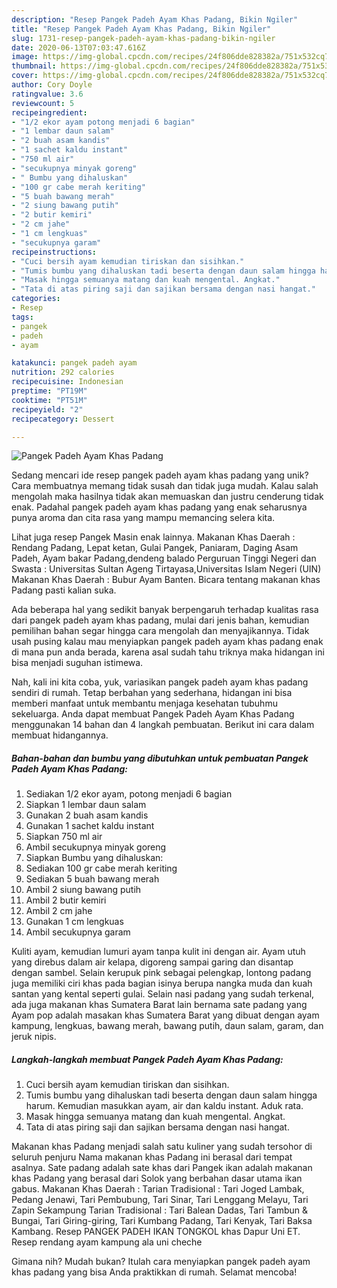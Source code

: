 ```yaml
---
description: "Resep Pangek Padeh Ayam Khas Padang, Bikin Ngiler"
title: "Resep Pangek Padeh Ayam Khas Padang, Bikin Ngiler"
slug: 1731-resep-pangek-padeh-ayam-khas-padang-bikin-ngiler
date: 2020-06-13T07:03:47.616Z
image: https://img-global.cpcdn.com/recipes/24f806dde828382a/751x532cq70/pangek-padeh-ayam-khas-padang-foto-resep-utama.jpg
thumbnail: https://img-global.cpcdn.com/recipes/24f806dde828382a/751x532cq70/pangek-padeh-ayam-khas-padang-foto-resep-utama.jpg
cover: https://img-global.cpcdn.com/recipes/24f806dde828382a/751x532cq70/pangek-padeh-ayam-khas-padang-foto-resep-utama.jpg
author: Cory Doyle
ratingvalue: 3.6
reviewcount: 5
recipeingredient:
- "1/2 ekor ayam potong menjadi 6 bagian"
- "1 lembar daun salam"
- "2 buah asam kandis"
- "1 sachet kaldu instant"
- "750 ml air"
- "secukupnya minyak goreng"
- " Bumbu yang dihaluskan"
- "100 gr cabe merah keriting"
- "5 buah bawang merah"
- "2 siung bawang putih"
- "2 butir kemiri"
- "2 cm jahe"
- "1 cm lengkuas"
- "secukupnya garam"
recipeinstructions:
- "Cuci bersih ayam kemudian tiriskan dan sisihkan."
- "Tumis bumbu yang dihaluskan tadi beserta dengan daun salam hingga harum. Kemudian masukkan ayam, air dan kaldu instant. Aduk rata."
- "Masak hingga semuanya matang dan kuah mengental. Angkat."
- "Tata di atas piring saji dan sajikan bersama dengan nasi hangat."
categories:
- Resep
tags:
- pangek
- padeh
- ayam

katakunci: pangek padeh ayam 
nutrition: 292 calories
recipecuisine: Indonesian
preptime: "PT19M"
cooktime: "PT51M"
recipeyield: "2"
recipecategory: Dessert

---
```



![Pangek Padeh Ayam Khas Padang](https://img-global.cpcdn.com/recipes/24f806dde828382a/751x532cq70/pangek-padeh-ayam-khas-padang-foto-resep-utama.jpg)

Sedang mencari ide resep pangek padeh ayam khas padang yang unik? Cara membuatnya memang tidak susah dan tidak juga mudah. Kalau salah mengolah maka hasilnya tidak akan memuaskan dan justru cenderung tidak enak. Padahal pangek padeh ayam khas padang yang enak seharusnya punya aroma dan cita rasa yang mampu memancing selera kita.

Lihat juga resep Pangek Masin enak lainnya. Makanan Khas Daerah : Rendang Padang, Lepat ketan, Gulai Pangek, Paniaram, Daging Asam Padeh, Ayam bakar Padang,dendeng balado Perguruan Tinggi Negeri dan Swasta : Universitas Sultan Ageng Tirtayasa,Universitas Islam Negeri (UIN) Makanan Khas Daerah : Bubur Ayam Banten. Bicara tentang makanan khas Padang pasti kalian suka.

Ada beberapa hal yang sedikit banyak berpengaruh terhadap kualitas rasa dari pangek padeh ayam khas padang, mulai dari jenis bahan, kemudian pemilihan bahan segar hingga cara mengolah dan menyajikannya. Tidak usah pusing kalau mau menyiapkan pangek padeh ayam khas padang enak di mana pun anda berada, karena asal sudah tahu triknya maka hidangan ini bisa menjadi suguhan istimewa.


Nah, kali ini kita coba, yuk, variasikan pangek padeh ayam khas padang sendiri di rumah. Tetap berbahan yang sederhana, hidangan ini bisa memberi manfaat untuk membantu menjaga kesehatan tubuhmu sekeluarga. Anda dapat membuat Pangek Padeh Ayam Khas Padang menggunakan 14 bahan dan 4 langkah pembuatan. Berikut ini cara dalam membuat hidangannya.

<!--inarticleads1-->

##### Bahan-bahan dan bumbu yang dibutuhkan untuk pembuatan Pangek Padeh Ayam Khas Padang:

1. Sediakan 1/2 ekor ayam, potong menjadi 6 bagian
1. Siapkan 1 lembar daun salam
1. Gunakan 2 buah asam kandis
1. Gunakan 1 sachet kaldu instant
1. Siapkan 750 ml air
1. Ambil secukupnya minyak goreng
1. Siapkan  Bumbu yang dihaluskan:
1. Sediakan 100 gr cabe merah keriting
1. Sediakan 5 buah bawang merah
1. Ambil 2 siung bawang putih
1. Ambil 2 butir kemiri
1. Ambil 2 cm jahe
1. Gunakan 1 cm lengkuas
1. Ambil secukupnya garam


Kuliti ayam, kemudian lumuri ayam tanpa kulit ini dengan air. Ayam utuh yang direbus dalam air kelapa, digoreng sampai garing dan disantap dengan sambel. Selain kerupuk pink sebagai pelengkap, lontong padang juga memiliki ciri khas pada bagian isinya berupa nangka muda dan kuah santan yang kental seperti gulai. Selain nasi padang yang sudah terkenal, ada juga makanan khas Sumatera Barat lain bernama sate padang yang Ayam pop adalah masakan khas Sumatera Barat yang dibuat dengan ayam kampung, lengkuas, bawang merah, bawang putih, daun salam, garam, dan jeruk nipis. 

<!--inarticleads2-->

##### Langkah-langkah membuat Pangek Padeh Ayam Khas Padang:

1. Cuci bersih ayam kemudian tiriskan dan sisihkan.
1. Tumis bumbu yang dihaluskan tadi beserta dengan daun salam hingga harum. Kemudian masukkan ayam, air dan kaldu instant. Aduk rata.
1. Masak hingga semuanya matang dan kuah mengental. Angkat.
1. Tata di atas piring saji dan sajikan bersama dengan nasi hangat.


Makanan khas Padang menjadi salah satu kuliner yang sudah tersohor di seluruh penjuru Nama makanan khas Padang ini berasal dari tempat asalnya. Sate padang adalah sate khas dari Pangek ikan adalah makanan khas Padang yang berasal dari Solok yang berbahan dasar utama ikan gabus. Makanan Khas Daerah : Tarian Tradisional : Tari Joged Lambak, Pedang Jenawi, Tari Pembubung, Tari Sinar, Tari Lenggang Melayu, Tari Zapin Sekampung Tarian Tradisional : Tari Balean Dadas, Tari Tambun &amp; Bungai, Tari Giring-giring, Tari Kumbang Padang, Tari Kenyak, Tari Baksa Kambang. Resep PANGEK PADEH IKAN TONGKOL khas Dapur Uni ET. Resep rendang ayam kampung ala uni cheche 

Gimana nih? Mudah bukan? Itulah cara menyiapkan pangek padeh ayam khas padang yang bisa Anda praktikkan di rumah. Selamat mencoba!
